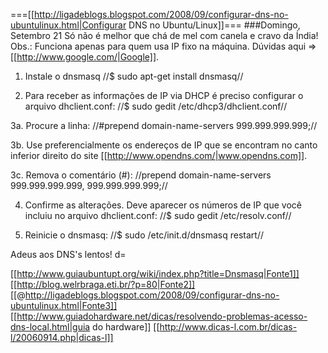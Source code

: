 ===[[http://ligadeblogs.blogspot.com/2008/09/configurar-dns-no-ubuntulinux.html|Configurar DNS no Ubuntu/Linux]]=== 
###Domingo, Setembro 21 
Só não é melhor que chá de mel com canela e cravo da Índia!
Obs.: Funciona apenas para quem usa IP fixo na máquina. Dúvidas aqui => [[http://www.google.com/|Google]].

1. Instale o dnsmasq
//$ sudo apt-get install dnsmasq//

2. Para receber as informações de IP via DHCP é preciso configurar o arquivo dhclient.conf:
//$ sudo gedit /etc/dhcp3/dhclient.conf//


3a. Procure a linha:
//#prepend domain-name-servers 999.999.999.999;//

3b. Use preferencialmente os endereços de IP que se encontram no canto inferior direito do site [[http://www.opendns.com/|www.opendns.com]].

3c. Remova o comentário (#):
//prepend domain-name-servers 999.999.999.999, 999.999.999.999;//

4. Confirme as alterações. Deve aparecer os números de IP que você incluiu no arquivo dhclient.conf:
//$ sudo gedit /etc/resolv.conf//

5. Reinicie o dnsmasq:
//$ sudo /etc/init.d/dnsmasq restart//

Adeus aos DNS's lentos! d=

[[http://www.guiaubuntupt.org/wiki/index.php?title=Dnsmasq|Fonte1]]
[[http://blog.welrbraga.eti.br/?p=80|Fonte2]]
[[@http://ligadeblogs.blogspot.com/2008/09/configurar-dns-no-ubuntulinux.html|Fonte3]]
[[http://www.guiadohardware.net/dicas/resolvendo-problemas-acesso-dns-local.html|guia do hardware]]
[[http://www.dicas-l.com.br/dicas-l/20060914.php|dicas-l]]